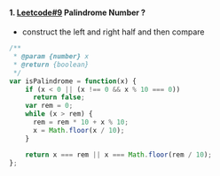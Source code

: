 #### 1. [Leetcode#9](https://leetcode.com/problems/palindrome-number/description/) Palindrome Number ?
- construct the left and right half and then compare
```javascript
/**
 * @param {number} x
 * @return {boolean}
 */
var isPalindrome = function(x) {
    if (x < 0 || (x !== 0 && x % 10 === 0))
      return false;
    var rem = 0;
    while (x > rem) {
      rem = rem * 10 + x % 10;
      x = Math.floor(x / 10);
    }

    return x === rem || x === Math.floor(rem / 10);
};
```